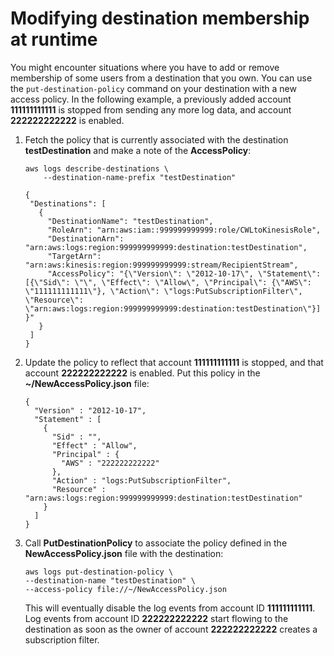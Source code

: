 # Modifying destination membership at runtime<a name="ModifyDestinationMembership"></a>

You might encounter situations where you have to add or remove membership of some users from a destination that you own\. You can use the `put-destination-policy` command on your destination with a new access policy\. In the following example, a previously added account **111111111111** is stopped from sending any more log data, and account **222222222222** is enabled\.

1. Fetch the policy that is currently associated with the destination **testDestination** and make a note of the **AccessPolicy**:

   ```
   aws logs describe-destinations \
       --destination-name-prefix "testDestination"
   
   {
    "Destinations": [
      {
        "DestinationName": "testDestination",
        "RoleArn": "arn:aws:iam::999999999999:role/CWLtoKinesisRole",
        "DestinationArn": "arn:aws:logs:region:999999999999:destination:testDestination",
        "TargetArn": "arn:aws:kinesis:region:999999999999:stream/RecipientStream",
        "AccessPolicy": "{\"Version\": \"2012-10-17\", \"Statement\": [{\"Sid\": \"\", \"Effect\": \"Allow\", \"Principal\": {\"AWS\": \"111111111111\"}, \"Action\": \"logs:PutSubscriptionFilter\", \"Resource\": \"arn:aws:logs:region:999999999999:destination:testDestination\"}] }"
      }
    ]
   }
   ```

1. Update the policy to reflect that account **111111111111** is stopped, and that account **222222222222** is enabled\. Put this policy in the **\~/NewAccessPolicy\.json** file:

   ```
   {
     "Version" : "2012-10-17",
     "Statement" : [
       {
         "Sid" : "",
         "Effect" : "Allow",
         "Principal" : {
           "AWS" : "222222222222"
         },
         "Action" : "logs:PutSubscriptionFilter",
         "Resource" : "arn:aws:logs:region:999999999999:destination:testDestination"
       }
     ]
   }
   ```

1. Call **PutDestinationPolicy** to associate the policy defined in the **NewAccessPolicy\.json** file with the destination:

   ```
   aws logs put-destination-policy \
   --destination-name "testDestination" \
   --access-policy file://~/NewAccessPolicy.json
   ```

   This will eventually disable the log events from account ID **111111111111**\. Log events from account ID **222222222222** start flowing to the destination as soon as the owner of account **222222222222** creates a subscription filter\.